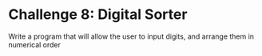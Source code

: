# Challenge 8: Digital Sorter
Write a program that will allow the user to input digits, and arrange them in numerical order